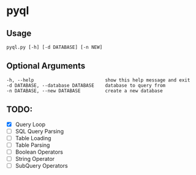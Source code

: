 # pyql

## Usage
    pyql.py [-h] [-d DATABASE] [-n NEW]

## Optional Arguments
    -h, --help                          show this help message and exit
    -d DATABASE, --database DATABASE    database to query from
    -n DATABASE, --new DATABASE         create a new database

## TODO:
- [x] Query Loop
- [ ] SQL Query Parsing
- [ ] Table Loading
- [ ] Table Parsing
- [ ] Boolean Operators
- [ ] String Operator
- [ ] SubQuery Operators